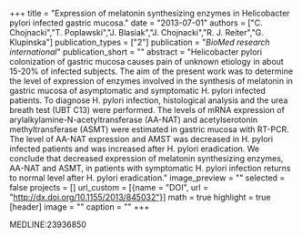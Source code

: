 +++
title = "Expression of melatonin synthesizing enzymes in Helicobacter pylori infected gastric mucosa."
date = "2013-07-01"
authors = ["C. Chojnacki","T. Poplawski","J. Blasiak","J. Chojnacki","R. J. Reiter","G. Klupinska"]
publication_types = ["2"]
publication = "_BioMed research international_"
publication_short = ""
abstract = "Helicobacter pylori colonization of gastric mucosa causes pain of unknown etiology in about 15-20% of infected subjects. The aim of the present work was to determine the level of expression of enzymes involved in the synthesis of melatonin in gastric mucosa of asymptomatic and symptomatic H. pylori infected patients. To diagnose H. pylori infection, histological analysis and the urea breath test (UBT C13) were performed. The levels of mRNA expression of arylalkylamine-N-acetyltransferase (AA-NAT) and acetylserotonin methyltransferase (ASMT) were estimated in gastric mucosa with RT-PCR. The level of AA-NAT expression and AMST was decreased in H. pylori infected patients and was increased after H. pylori eradication. We conclude that decreased expression of melatonin synthesizing enzymes, AA-NAT and ASMT, in patients with symptomatic H. pylori infection returns to normal level after H. pylori eradication."
image_preview = ""
selected = false
projects = []
url_custom = [{name = "DOI", url = "http://dx.doi.org/10.1155/2013/845032"}]
math = true
highlight = true
[header]
image = ""
caption = ""
+++

MEDLINE:23936850
